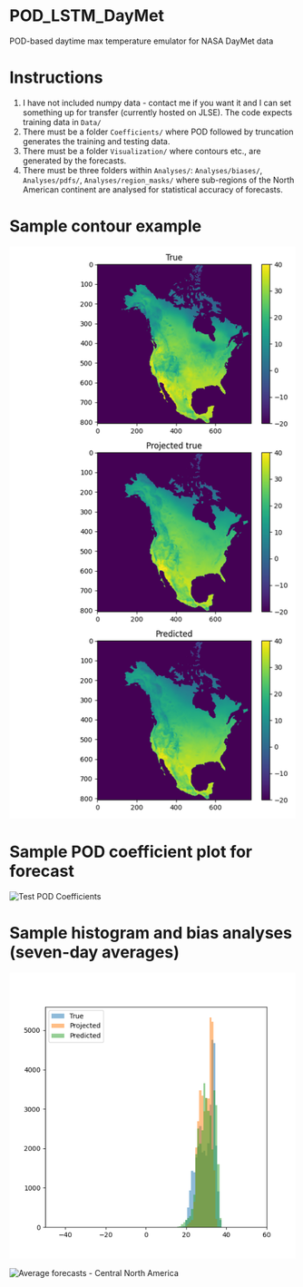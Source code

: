 # POD_LSTM_DayMet
POD-based daytime max temperature emulator for NASA DayMet data

# Instructions
1. I have not included numpy data - contact me if you want it and I can set something up for transfer (currently hosted on JLSE). The code expects training data in `Data/`
2. There must be a folder `Coefficients/` where POD followed by truncation generates the training and testing data. 
3. There must be a folder `Visualization/` where contours etc., are generated by the forecasts. 
4. There must be three folders within `Analyses/`: `Analyses/biases/`, `Analyses/pdfs/`, `Analyses/region_masks/` where sub-regions of the North American continent are analysed for statistical accuracy of forecasts.

# Sample contour example
![Test snapshot](https://github.com/Romit-Maulik/POD_LSTM_DayMet/blob/master/Visualization/tmax/Contours/Plot_test_0005.png "A test forecast")

# Sample POD coefficient plot for forecast
![Test POD Coefficients](https://github.com/Romit-Maulik/POD_LSTM_DayMet/blob/master/Visualization/tmax/Coefficients/Coefficients_test.png "Test forecast of POD coefficients")


# Sample histogram and bias analyses (seven-day averages)
![Histograms - Central North America](https://github.com/Romit-Maulik/POD_LSTM_DayMet/blob/master/Analyses/tmax/pdfs/Central_180.png "Histograms on day 180 of 2016 (test)")

![Average forecasts - Central North America](https://github.com/Romit-Maulik/POD_LSTM_DayMet/blob/master/Analyses/tmax/biases/Forecast_Central.png "Test forecast of temperature central NA")
